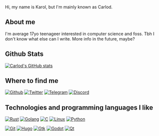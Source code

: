 Hi, my name is Karol, but I'm mainly known as Carlod.

## About me

I'm average 17yo teenageer interested in computer science and foss. Tbh I don't know what else can I write. More info in the future, maybe?

## Github Stats

[![Carlod's GitHub stats](https://github-readme-stats.vercel.app/api?username=just-carlod&theme=nord)](https://github.com/just-carlod)

## Where to find me

[![Github](https://img.shields.io/badge/-Github-181717?style=for-the-badge&logo=Github&logoColor=white)](https://github.com/just-carlod)
[![Twitter](https://img.shields.io/badge/-Twitter-181717?style=for-the-badge&logo=Twitter&logoColor=white)](https://twitter.com/justcarlod)
[![Telegram](https://img.shields.io/badge/-Telegram-181717?style=for-the-badge&logo=Telegram&logoColor=white)](https://t.me/just_carlod)
[![Discord](https://img.shields.io/badge/-Discord-181717?style=for-the-badge&logo=Discord&logoColor=white)](https://discordapp.com/users/502180601714180116)

## Technologies and programming languages I like

[![Rust](https://img.shields.io/badge/-Rust-181717?style=for-the-badge&logo=Rust&logoColor=white)](https://rustlang.org)
[![Golang](https://img.shields.io/badge/-Go-181717?style=for-the-badge&logo=Go&logoColor=white)](https://go.dev)
[![C](https://img.shields.io/badge/-Python-181717?style=for-the-badge&logo=Python&logoColor=white)](https://en.wikipedia.org/wiki/C_(programming_language))
[![Linux](https://img.shields.io/badge/-Linux-181717?style=for-the-badge&logo=Linux&logoColor=white)](https://kernel.org)
[![Python](https://img.shields.io/badge/-Python-181717?style=for-the-badge&logo=Python&logoColor=white)](https://python.org)

[![Git](https://img.shields.io/badge/-Git-181717?style=for-the-badge&logo=Git&logoColor=white)](https://git.org)
[![Hugo](https://img.shields.io/badge/-Hugo-181717?style=for-the-badge&logo=Hugo&logoColor=white)](https://hugo.io)
[![Gtk](https://img.shields.io/badge/-Gtk-181717?style=for-the-badge&logo=Gnome&logoColor=white)](https://gtk.org)
[![Godot](https://img.shields.io/badge/-Godot-181717?style=for-the-badge&logo=Godotengine&logoColor=white)](https://godotengine.org)
[![Qt](https://img.shields.io/badge/-Qt-181717?style=for-the-badge&logo=Qt&logoColor=white)](https://qt.io)
